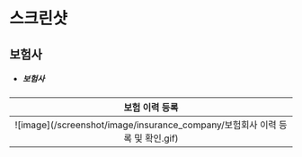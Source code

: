 # 스크린샷

## 보험사

- <h5>보험사</h5>

| 보험 이력 등록 |
|:----:|
|![image](/screenshot/image/insurance_company/보험회사 이력 등록 및 확인.gif)|

<br/>
